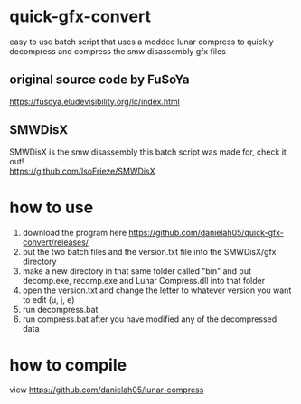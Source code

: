# quick-gfx-convert
easy to use batch script that uses a modded lunar compress to quickly decompress and compress the smw disassembly gfx files
## original source code by FuSoYa
https://fusoya.eludevisibility.org/lc/index.html
## SMWDisX
SMWDisX is the smw disassembly this batch script was made for, check it out!  
https://github.com/IsoFrieze/SMWDisX
# how to use
1. download the program here https://github.com/danielah05/quick-gfx-convert/releases/
2. put the two batch files and the version.txt file into the SMWDisX/gfx directory
3. make a new directory in that same folder called "bin" and put decomp.exe, recomp.exe and Lunar Compress.dll into that folder
4. open the version.txt and change the letter to whatever version you want to edit (u, j, e)
5. run decompress.bat
6. run compress.bat after you have modified any of the decompressed data
# how to compile
view https://github.com/danielah05/lunar-compress
